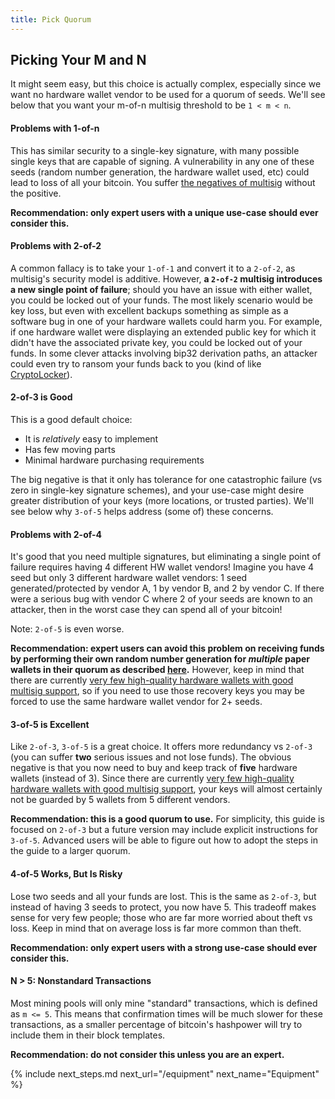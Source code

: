 ```yaml
---
title: Pick Quorum
---
```


## Picking Your M and N
It might seem easy, but this choice is actually complex, especially since we want no hardware wallet vendor to be used for a quorum of seeds.
We'll see below that you want your m-of-n multisig threshold to be `1 < m < n`.

#### Problems with 1-of-n
This has similar security to a single-key signature, with many possible single keys that are capable of signing.
A vulnerability in any one of these seeds (random number generation, the hardware wallet used, etc) could lead to loss of all your bitcoin.
You suffer [the negatives of multisig](/known-issues/multisig) without the positive.

**Recommendation: only expert users with a unique use-case should ever consider this.**

#### Problems with 2-of-2
A common fallacy is to take your `1-of-1` and convert it to a `2-of-2`, as multisig's security model is additive.
However, **a `2-of-2` multisig introduces a new single point of failure**; should you have an issue with either wallet, you could be locked out of your funds.
The most likely scenario would be key loss, but even with excellent backups something as simple as a software bug in one of your hardware wallets could harm you.
For example, if one hardware wallet were displaying an extended public key for which it didn't have the associated private key, you could be locked out of your funds.
In some clever attacks involving bip32 derivation paths, an attacker could even try to ransom your funds back to you (kind of like [CryptoLocker](https://en.wikipedia.org/wiki/CryptoLocker)).

#### 2-of-3 is Good
This is a good default choice:
* It is _relatively_ easy to implement
* Has few moving parts
* Minimal hardware purchasing requirements

The big negative is that it only has tolerance for one catastrophic failure (vs zero in single-key signature schemes), and your use-case might desire greater distribution of your keys (more locations, or trusted parties). We'll see below why `3-of-5` helps address (some of) these concerns.

#### Problems with 2-of-4
It's good that you need multiple signatures, but eliminating a single point of failure requires having 4 different HW wallet vendors!
Imagine you have 4 seed but only 3 different hardware wallet vendors: 1 seed generated/protected by vendor A, 1 by vendor B,  and 2 by vendor C.
If there were a serious bug with vendor C where 2 of your seeds are known to an attacker, then in the worst case they can spend all of your bitcoin!

Note: `2-of-5` is even worse.

**Recommendation: expert users can avoid this problem on receiving funds by performing their own random number generation for *multiple* paper wallets in their quorum as described [here](setup-wallets/paper).**
However, keep in mind that there are currently [very few high-quality hardware wallets with good multisig support](/known-issues/hw-vendors), so if you need to use those recovery keys you may be forced to use the same hardware wallet vendor for 2+ seeds.


#### 3-of-5 is Excellent
Like `2-of-3`, `3-of-5` is a great choice.
It offers more redundancy vs `2-of-3` (you can suffer **two** serious issues and not lose funds).
The obvious negative is that you now need to buy and keep track of **five** hardware wallets (instead of 3).
Since there are currently [very few high-quality hardware wallets with good multisig support](/known-issues/hw-vendors), your keys will almost certainly not be guarded by 5 wallets from 5 different vendors.

**Recommendation: this is a good quorum to use.**
For simplicity, this guide is focused on `2-of-3` but a future version may include explicit instructions for `3-of-5`.
Advanced users will be able to figure out how to adopt the steps in the guide to a larger quorum.

#### 4-of-5 Works, But Is Risky
Lose two seeds and all your funds are lost.
This is the same as `2-of-3`, but instead of having 3 seeds to protect, you now have 5.
This tradeoff makes sense for very few people; those who are far more worried about theft vs loss.
Keep in mind that on average loss is far more common than theft.

**Recommendation: only expert users with a strong use-case should ever consider this.**

#### N > 5: Nonstandard Transactions
Most mining pools will only mine "standard" transactions, which is defined as `m <= 5`.
This means that confirmation times will be much slower for these transactions, as a smaller percentage of bitcoin's hashpower will try to include them in their block templates.

**Recommendation: do not consider this unless you are an expert.**

{% include next_steps.md next_url="/equipment" next_name="Equipment" %}
